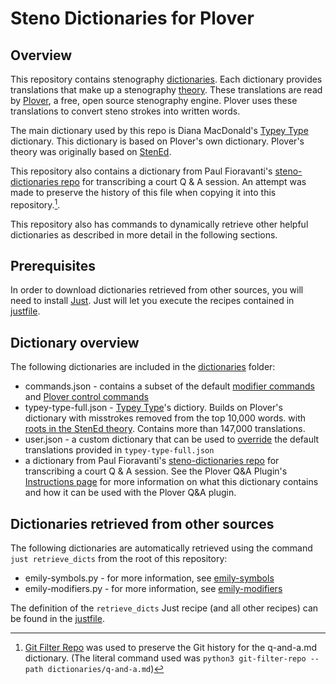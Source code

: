 # Steno Dictionaries for Plover

## Overview

This repository contains stenography [dictionaries](https://plover.readthedocs.io/en/latest/dict_formats.html).
Each dictionary provides translations that make up a stenography [theory](https://www.artofchording.com/introduction/theories-and-dictionaries.html).
These translations are read by [Plover](http://www.openstenoproject.org/plover/), a free, open source stenography engine.
Plover uses these translations to convert steno strokes into written words.

The main dictionary used by this repo is Diana MacDonald's [Typey Type](https://didoesdigital.com/typey-type/support#typey-type-dictionary) dictionary.
This dictionary is based on Plover's own dictionary.
Plover's theory was originally based on [StenEd](https://www.stenedsource.com/).

This repository also contains a dictionary from Paul Fioravanti's
[steno-dictionaries repo](https://github.com/paulfioravanti/steno-dictionaries/blob/main/dictionaries/q-and-a.md)
for transcribing a court Q & A session.
An attempt was made to preserve the history of this file when copying it into this repository.[^3].

This repository also has commands to dynamically retrieve other helpful dictionaries
as described in more detail in the following sections.

## Prerequisites

In order to download dictionaries retrieved from other sources,
you will need to install [Just](https://github.com/casey/just#installation).
Just will let you execute the recipes contained in [justfile](./justfile).

## Dictionary overview

The following dictionaries are included in the [dictionaries](./dictionaries) folder:

* commands.json - contains a subset of the default [modifier commands](https://plover.readthedocs.io/en/latest/translation_language.html#modifier-keys)
and [Plover control commands](https://plover.readthedocs.io/en/latest/translation_language.html#control-commands)
* typey-type-full.json - [Typey Type](https://didoesdigital.com/typey-type/dictionaries/typey-type/typey-type-full/)'s dictiory. Builds on Plover's dictionary with misstrokes removed from the top 10,000 words.
with [roots in the StenEd theory](https://www.artofchording.com/introduction/theories-and-dictionaries.html#plover-theory).
Contains more than 147,000 translations.
* user.json - a custom dictionary that can be used to [override](https://github.com/openstenoproject/plover/wiki/Built-in-tools#main-window) the default translations provided in `typey-type-full.json`
* a dictionary from Paul Fioravanti's [steno-dictionaries repo](https://github.com/paulfioravanti/steno-dictionaries/blob/main/dictionaries/q-and-a.md) for transcribing a court Q & A session.
See the Plover Q&A Plugin's [Instructions page](https://github.com/paulfioravanti/plover-q-and-a/blob/main/INSTRUCTIONS.md) for more information on what this dictionary contains and how it can be used with the Plover Q&A plugin.

## Dictionaries retrieved from other sources

The following dictionaries are automatically retrieved using the command
`just retrieve_dicts`
from the root of this repository:

* emily-symbols.py - for more information, see [emily-symbols](https://github.com/EPLHREU/emily-symbols)
* emily-modifiers.py - for more information, see [emily-modifiers](https://github.com/EPLHREU/emily-modifiers)

The definition of the `retrieve_dicts` Just recipe (and all other recipes) can be found
in the [justfile](./justfile).

[^1]: `commands.json` and `user.json` were copied from
[openstenoproject/plover](https://github.com/openstenoproject/plover/tree/main/plover/assets)
[^2]: [Git Filter Repo](https://github.com/newren/git-filter-repo#how-do-i-use-it)
was used to preserve the Git history for Plover's dictionaries.
(The literal command used was
`python3 git-filter-repo --path-glob 'plover/assets/*.json'`)
[^3]: [Git Filter Repo](https://github.com/newren/git-filter-repo#how-do-i-use-it)
was used to preserve the Git history for the q-and-a.md dictionary.
(The literal command used was
`python3 git-filter-repo --path dictionaries/q-and-a.md`)
